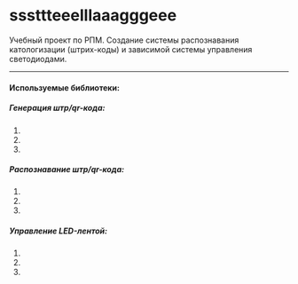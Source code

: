 # sssttteeelllaaagggeee

Учебный проект по РПМ.
Создание системы распознавания катологизации (штрих-коды) и зависимой системы управления светодиодами.
___

#### Используемые библиотеки:
##### Генерация штр/qr-кода:
1. 
2. 
3. 
##### Распознавание штр/qr-кода:
1. 
2. 
3. 
##### Управление LED-лентой:
1. 
2. 
3. 
